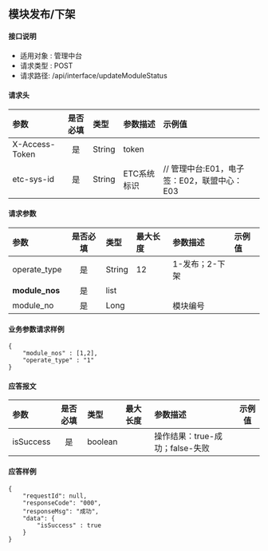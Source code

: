 ## 模块发布/下架

#### 接口说明

* 适用对象 : 管理中台
* 请求类型 : POST
* 请求路径: /api/interface/updateModuleStatus



#### 请求头

| 参数           | 是否必填 | 类型   | 参数描述    | 示例值                                      |
| :------------- | :------: | :----- | :---------- | :------------------------------------------ |
| X-Access-Token |    是    | String | token       |                                             |
| etc-sys-id     |    是    | String | ETC系统标识 | // 管理中台:E01，电子签：E02，联盟中心：E03 |

#### 请求参数

| 参数           | 是否必填 | 类型   | 最大长度 | 参数描述       | 示例值 |
| :------------- | :------: | :----- | :------- | :------------- | :----- |
| operate_type   |    是    | String | 12       | 1-发布；2-下架 |        |
| **module_nos** |    是    | list   |          |                |        |
| module_no      |    是    | Long   |          | 模块编号       |        |

#### 业务参数请求样例

```
{
	"module_nos" : [1,2],
	"operate_type" : "1"
}
```

#### 应答报文

| 参数      | 是否必填 | 类型    | 最大长度 | 参数描述                        | 示例值 |
| :-------- | :------: | :------ | :------- | :------------------------------ | ------ |
| isSuccess |    是    | boolean |          | 操作结果：true-成功；false-失败 |        |

#### 应答样例

``` 
{
    "requestId": null,
    "responseCode": "000",
    "responseMsg": "成功",
    "data": {
        "isSuccess" : true
    }
}
```
